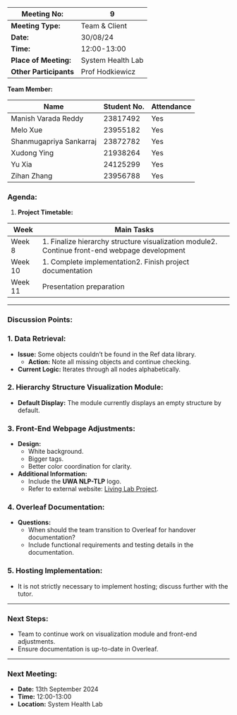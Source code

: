 | **Meeting No:** | 9 |
| --- | --- |
| **Meeting Type:** | Team & Client |
| **Date:** | 30/08/24 |
| **Time:** | 12:00-13:00 |
| **Place of Meeting:** | System Health Lab |
| **Other Participants** | Prof Hodkiewicz |

**Team Member:**

| **Name** | **Student No.** | **Attendance** |
| --- | --- | --- |
| Manish Varada Reddy | 23817492 | Yes |
| Melo Xue | 23955182 | Yes |
| Shanmugapriya Sankarraj | 23872782 | Yes |
| Xudong Ying | 21938264 | Yes |
| Yu Xia | 24125299 | Yes |
| Zihan Zhang | 23956788 | Yes |

### **Agenda:**

1. **Project Timetable:**

| **Week** | **Main Tasks** |
| --- | --- |
| Week 8 | 1. Finalize hierarchy structure visualization module2. Continue front-end webpage development |
| Week 10 | 1. Complete implementation2. Finish project documentation |
| Week 11 | Presentation preparation |

---

### **Discussion Points:**

### 1. **Data Retrieval:**

- **Issue:** Some objects couldn’t be found in the Ref data library.
    - **Action:** Note all missing objects and continue checking.
- **Current Logic:** Iterates through all nodes alphabetically.

### 2. **Hierarchy Structure Visualization Module:**

- **Default Display:** The module currently displays an empty structure by default.

### 3. **Front-End Webpage Adjustments:**

- **Design:**
    - White background.
    - Bigger tags.
    - Better color coordination for clarity.
- **Additional Information:**
    - Include the **UWA NLP-TLP** logo.
    - Refer to external website: [Living Lab Project](https://livinglabproject.com/).

### 4. **Overleaf Documentation:**

- **Questions:**
    - When should the team transition to Overleaf for handover documentation?
    - Include functional requirements and testing details in the documentation.

### 5. **Hosting Implementation:**

- It is not strictly necessary to implement hosting; discuss further with the tutor.

---

### **Next Steps:**

- Team to continue work on visualization module and front-end adjustments.
- Ensure documentation is up-to-date in Overleaf.

---

### **Next Meeting:**

- **Date:** 13th September 2024
- **Time:** 12:00-13:00
- **Location:** System Health Lab